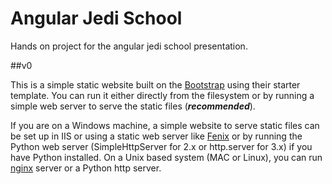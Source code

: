 Angular Jedi School
===================

Hands on project for the angular jedi school presentation.

##v0

This is a simple static website built on the [Bootstrap](http://getbootstrap.com/) using their starter template. You can run it either directly from the filesystem or by running a simple web server to serve the static files (***recommended***).

If you are on a Windows machine, a simple website to serve static files can be set up in IIS or using a static web server like [Fenix](http://fenixwebserver.com/) or by running the Python web server (SimpleHttpServer for 2.x or http.server for 3.x) if you have Python installed. On a Unix based system (MAC or Linux), you can run [nginx](http://nginx.com/) server or a Python http server.
